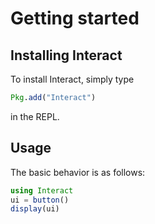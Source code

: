 # Getting started

## Installing Interact

To install Interact, simply type

```julia
Pkg.add("Interact")
```

in the REPL.

## Usage

The basic behavior is as follows:

```julia
using Interact
ui = button()
display(ui)
```
